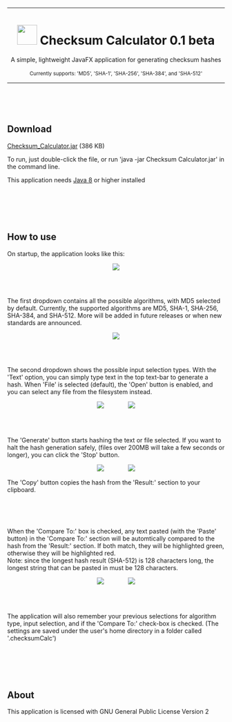 ***

<h1 align="center">
    <img  src="https://raw.githubusercontent.com/droppinstackz/Checksum_Calculator/master/docs/icon.png" height="46" width="46">
    Checksum Calculator 0.1 beta
</h1>
<p align="center">
    A simple, lightweight JavaFX application for generating checksum hashes		
    <br><br>
    <sub> Currently supports: 'MD5', 'SHA-1', 'SHA-256', 'SHA-384', and 'SHA-512' </sub>
</p>

***

<br><br><br>

## Download

[Checksum_Calculator.jar](https://raw.githubusercontent.com/droppinstackz/Checksum_Calculator/master/docs/Checksum_Calculator.jar) (386 KB)

To run, just double-click the file, or run 'java -jar Checksum Calculator.jar' in the command line. 

This application needs [Java 8](https://www.java.com/en/download/) or higher installed

<br><br><br><br>

## How to use

On startup, the application looks like this: <br>
<p align="center">
    <img src="https://raw.githubusercontent.com/droppinstackz/Checksum_Calculator/master/docs/startup.png">
</p>

<br><br>

The first dropdown contains all the possible algorithms, with MD5 selected by default. Currently, the supported algorithms are MD5, SHA-1, SHA-256, SHA-384, and SHA-512. More will be added in future releases or when new standards are announced. <br>
<p align="center">
    <img src="https://raw.githubusercontent.com/droppinstackz/Checksum_Calculator/master/docs/algorithms.png">
</p>

<br><br>

The second dropdown shows the possible input selection types. With the 'Text' option, you can simply type text in the top text-bar to generate a hash. When 'File' is selected (default), the 'Open' button is enabled, and you can select any file from the filesystem instead. <br>
<p align="center">
    <img src="https://raw.githubusercontent.com/droppinstackz/Checksum_Calculator/master/docs/text.png">
    &nbsp;&nbsp;&nbsp;&nbsp;&nbsp;&nbsp;&nbsp;&nbsp;&nbsp;&nbsp;&nbsp;&nbsp;
    <img src="https://raw.githubusercontent.com/droppinstackz/Checksum_Calculator/master/docs/loaded.png">
</p>

<br><br>

The 'Generate' button starts hashing the text or file selected. If you want to halt the hash generation safely, (files over 200MB will take a few seconds or longer), you can click the 'Stop' button. <br>
<p align="center">
    <img src="https://raw.githubusercontent.com/droppinstackz/Checksum_Calculator/master/docs/textgenerated.png">
    &nbsp;&nbsp;&nbsp;&nbsp;&nbsp;&nbsp;&nbsp;&nbsp;&nbsp;&nbsp;&nbsp;&nbsp;
    <img src="https://raw.githubusercontent.com/droppinstackz/Checksum_Calculator/master/docs/generating.png">
</p>
The 'Copy' button copies the hash from the 'Result:' section to your clipboard.

<br><br><br>

When the 'Compare To:' box is checked, any text pasted (with the 'Paste' button) in the 'Compare To:' section will be automtically compared to the hash from the 'Result:' section. If both match, they will be highlighted green, otherwise they will be highlighted red.
<br>
Note: since the longest hash result (SHA-512) is 128 characters long, the longest string that can be pasted in must be 128 characters. <br>
<p align="center">
    <img src="https://raw.githubusercontent.com/droppinstackz/Checksum_Calculator/master/docs/match.png">
    &nbsp;&nbsp;&nbsp;&nbsp;&nbsp;&nbsp;&nbsp;&nbsp;&nbsp;&nbsp;&nbsp;&nbsp;
    <img src="https://raw.githubusercontent.com/droppinstackz/Checksum_Calculator/master/docs/non-match.png">
</p>

<br><br>

The application will also remember your previous selections for algorithm type, input selection, and if the 'Compare To:' check-box is checked. (The settings are saved under the user's home directory in a folder called '.checksumCalc')

<br><br><br><br>

## About

This application is licensed with GNU General Public License Version 2